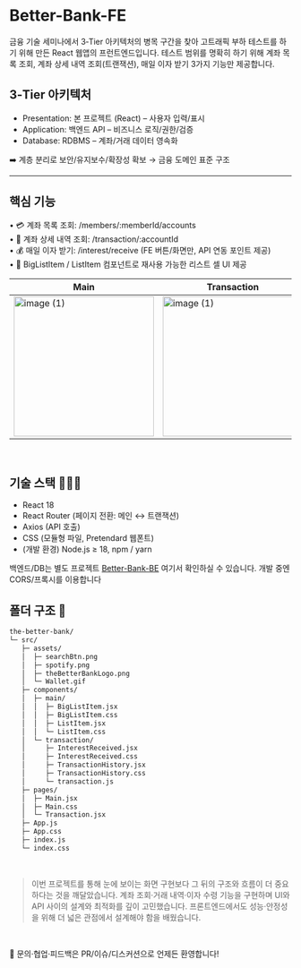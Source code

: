 # Better-Bank-FE
금융 기술 세미나에서 3‑Tier 아키텍처의 병목 구간을 찾아 고트래픽 부하 테스트를 하기 위해 만든 React 웹앱의 프런트엔드입니다.
테스트 범위를 명확히 하기 위해 계좌 목록 조회, 계좌 상세 내역 조회(트랜잭션), 매일 이자 받기 3가지 기능만 제공합니다.
<br>
## 3‑Tier 아키텍처
- Presentation: 본 프로젝트 (React) – 사용자 입력/표시
- Application: 백엔드 API – 비즈니스 로직/권한/검증
- Database: RDBMS – 계좌/거래 데이터 영속화

➡️  계층 분리로 보안/유지보수/확장성 확보 → 금융 도메인 표준 구조

--- 

## 핵심 기능
•	💳 계좌 목록 조회: /members/:memberId/accounts  
•	📄 계좌 상세 내역 조회: /transaction/:accountId  
•	💰 매일 이자 받기: /interest/receive (FE 버튼/화면만, API 연동 포인트 제공)  
•	📱 BigListItem / ListItem 컴포넌트로 재사용 가능한 리스트 셀 UI 제공  

| Main | Transaction |
| ---- | ----------- |
|   <img width="250" alt="image (1)" src="https://github.com/user-attachments/assets/a5211181-33fd-407e-9c02-07fa120e9f4a" />|<img width="250" alt="image (1)" src="https://github.com/user-attachments/assets/16d145de-362a-4e89-85c5-d64c789497ef" />|
<br>

## 기술 스택 👩🏻‍💻  
- React 18
- React Router (페이지 전환: 메인 ↔ 트랜잭션)
-	Axios (API 호출)
- CSS (모듈형 파일, Pretendard 웹폰트)
- (개발 환경) Node.js ≥ 18, npm / yarn

백엔드/DB는 별도 프로젝트 [Better-Bank-BE](https://github.com/FISA-TechSeminar/Better-Bank-BE) 여기서 확인하실 수 있습니다. 개발 중엔 CORS/프록시를 이용합니다
<br>
## 폴더 구조 📁
```bash
the-better-bank/
└─ src/
   ├─ assets/
   │  ├─ searchBtn.png
   │  ├─ spotify.png
   │  ├─ theBetterBankLogo.png
   │  └─ Wallet.gif
   ├─ components/
   │  ├─ main/
   │  │  ├─ BigListItem.jsx
   │  │  ├─ BigListItem.css
   │  │  ├─ ListItem.jsx
   │  │  └─ ListItem.css
   │  └─ transaction/
   │     ├─ InterestReceived.jsx
   │     ├─ InterestReceived.css
   │     ├─ TransactionHistory.jsx
   │     ├─ TransactionHistory.css
   │     └─ transaction.js
   ├─ pages/
   │  ├─ Main.jsx
   │  ├─ Main.css
   │  └─ Transaction.jsx
   ├─ App.js
   ├─ App.css
   ├─ index.js
   └─ index.css
```
<br>
 
> 이번 프로젝트를 통해 눈에 보이는 화면 구현보다 그 뒤의 구조와 흐름이 더 중요하다는 것을 깨달았습니다.
계좌 조회·거래 내역·이자 수령 기능을 구현하며 UI와 API 사이의 설계와 최적화를 깊이 고민했습니다.
프론트엔드에서도 성능·안정성을 위해 더 넓은 관점에서 설계해야 함을 배웠습니다.

<br>

💬 문의·협업·피드백은 PR/이슈/디스커션으로 언제든 환영합니다!
